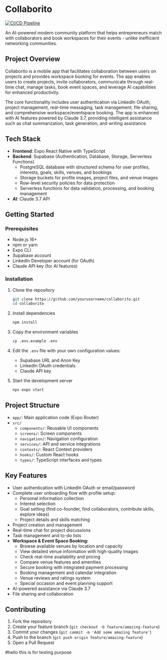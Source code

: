 # Collaborito

[![CI/CD Pipeline](https://github.com/swarajb-778/Collaborito/actions/workflows/ci.yml/badge.svg)](https://github.com/swarajb-778/Collaborito/actions/workflows/ci.yml)

An AI-powered modern community platform that helps entrepreneurs match with collaborators and book workspaces for their events - unlike inefficient networking communities.

## Project Overview

Collaborito is a mobile app that facilitates collaboration between users on projects and provides workspace booking for events. The app enables users to create projects, invite collaborators, communicate through real-time chat, manage tasks, book event spaces, and leverage AI capabilities for enhanced productivity.

The core functionality includes user authentication via LinkedIn OAuth, project management, real-time messaging, task management, file sharing, and comprehensive workspace/eventspace booking. The app is enhanced with AI features powered by Claude 3.7, providing intelligent assistance such as chat summarization, task generation, and writing assistance.

## Tech Stack

- **Frontend**: Expo React Native with TypeScript
- **Backend**: Supabase (Authentication, Database, Storage, Serverless Functions)
  - PostgreSQL database with structured schema for user profiles, interests, goals, skills, venues, and bookings
  - Storage buckets for profile images, project files, and venue images
  - Row-level security policies for data protection
  - Serverless functions for data validation, processing, and booking management
- **AI**: Claude 3.7 API

## Getting Started

### Prerequisites

- Node.js 16+
- npm or yarn
- Expo CLI
- Supabase account
- LinkedIn Developer account (for OAuth)
- Claude API key (for AI features)

### Installation

1. Clone the repository
   ```bash
   git clone https://github.com/yourusername/collaborito.git
   cd collaborito
   ```

2. Install dependencies
   ```bash
   npm install
   ```

3. Copy the environment variables
   ```bash
   cp .env.example .env
   ```

4. Edit the `.env` file with your own configuration values:
   - Supabase URL and Anon Key
   - LinkedIn OAuth credentials
   - Claude API key

5. Start the development server
   ```bash
   npx expo start
   ```

## Project Structure

- `app/`: Main application code (Expo Router)
- `src/`
  - `components/`: Reusable UI components
  - `screens/`: Screen components
  - `navigation/`: Navigation configuration
  - `services/`: API and service integrations
  - `contexts/`: React Context providers
  - `hooks/`: Custom React hooks
  - `types/`: TypeScript interfaces and types

## Key Features

- User authentication with LinkedIn OAuth or email/password
- Complete user onboarding flow with profile setup:
  - Personal information collection
  - Interest selection
  - Goal setting (find co-founder, find collaborators, contribute skills, explore ideas)
  - Project details and skills matching
- Project creation and management
- Real-time chat for project discussions
- Task management and to-do lists
- **Workspace & Event Space Booking:**
  - Browse available venues by location and capacity
  - View detailed venue information with high-quality images
  - Check real-time availability and pricing
  - Compare venue features and amenities
  - Secure booking with integrated payment processing
  - Booking management and calendar integration
  - Venue reviews and ratings system
  - Special occasion and event planning support
- AI-powered assistance via Claude 3.7
- File sharing and collaboration

## Contributing

1. Fork the repository
2. Create your feature branch (`git checkout -b feature/amazing-feature`)
3. Commit your changes (`git commit -m 'Add some amazing feature'`)
4. Push to the branch (`git push origin feature/amazing-feature`)
5. Open a Pull Request


#hello this is for testing purpose 